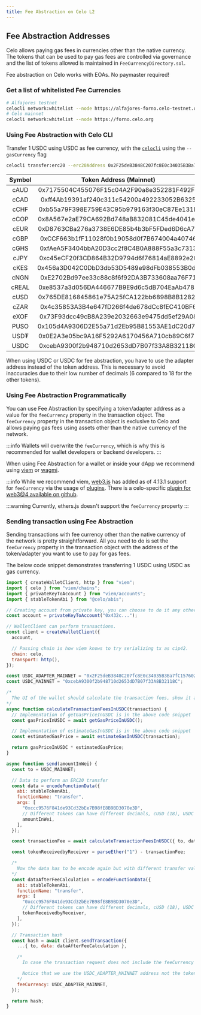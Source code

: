 ```yaml
---
title: Fee Abstraction on Celo L2
---
```


## Fee Abstraction Addresses

Celo allows paying gas fees in currencies other than the native currency. The tokens that can be used to pay gas fees are controlled via governance and the list of tokens allowed is maintained in `FeeCurrencyDirectory.sol`.

Fee abstraction on Celo works with EOAs. No paymaster required!

### Get a list of whitelisted Fee Currencies

```bash
# Alfajores testnet
celocli network:whitelist --node https://alfajores-forno.celo-testnet.org
# Celo mainnet
celocli network:whitelist --node https://forno.celo.org
```

### Using Fee Abstraction with Celo CLI

Transfer 1 USDC using USDC as fee currency, with the [`celocli`](https://docs.celo.org/cli) using the `--gasCurrency` flag

```bash
celocli transfer:erc20 --erc20Address 0x2F25deB3848C207fc8E0c34035B3Ba7fC157602B --from 0x22ae7Cf4cD59773f058B685a7e6B7E0984C54966 --to 0xDF7d8B197EB130cF68809730b0D41999A830c4d7 --value 1000000 --gasCurrency 0x2F25deB3848C207fc8E0c34035B3Ba7fC157602B --privateKey [PRIVATE_KEY]
```

| Symbol | Token Address (Mainnet)                    | Adapter Address (Mainnet)                  |
| :----: | :----------------------------------------: | :----------------------------------------: |
| cAUD   | 0x7175504C455076F15c04A2F90a8e352281F492F9 |                                            |
| cCAD   | 0xff4Ab19391af240c311c54200a492233052B6325 |                                            |
| cCHF   | 0xb55a79F398E759E43C95b979163f30eC87Ee131D |                                            |
| cCOP   | 0x8A567e2aE79CA692Bd748aB832081C45de4041eA |                                            |
| cEUR   | 0xD8763CBa276a3738E6DE85b4b3bF5FDed6D6cA73 |                                            |
| cGBP   | 0xCCF663b1fF11028f0b19058d0f7B674004a40746 |                                            |
| cGHS   | 0xfAeA5F3404bbA20D3cc2f8C4B0A888F55a3c7313 |                                            |
| cJPY   | 0xc45eCF20f3CD864B32D9794d6f76814aE8892e20 |                                            |
| cKES   | 0x456a3D042C0DbD3db53D5489e98dFb038553B0d0 |                                            |
| cNGN   | 0xE2702Bd97ee33c88c8f6f92DA3B733608aa76F71 |                                            |
| cREAL  | 0xe8537a3d056DA446677B9E9d6c5dB704EaAb4787 |                                            |
| cUSD   | 0x765DE816845861e75A25fCA122bb6898B8B1282a |                                            |
| cZAR   | 0x4c35853A3B4e647fD266f4de678dCc8fEC410BF6 |                                            |
| eXOF   | 0x73F93dcc49cB8A239e2032663e9475dd5ef29A08 |                                            |
| PUSO   | 0x105d4A9306D2E55a71d2Eb95B81553AE1dC20d7B |                                            |
| USD₮   | 0x0E2A3e05bc9A16F5292A6170456A710cb89C6f72 | 0x0E2A3e05bc9A16F5292A6170456A710cb89C6f72 |
| USDC   | 0xcebA9300f2b948710d2653dD7B07f33A8B32118C | 0x2F25deB3848C207fc8E0c34035B3Ba7fC157602B |

When using USDC or USDC for fee abstraction, you have to use the adapter address instead of the token address. This is necessary to avoid inaccuracies due to their low number of decimals (6 compared to 18 for the other tokens).

 ### Using Fee Abstraction Programmatically

You can use Fee Abstraction by specifying a token/adapter address as a value for the `feeCurrency` property in the transaction object. The `feeCurrency` property in the transaction object is exclusive to Celo and allows paying gas fees using assets other than the native currency of the network.

:::info
Wallets will overwrite the `feeCurrency`, which is why this is recommended for wallet developers or backend developers.
:::

When using Fee Abstraction for a wallet or inside your dApp we recommend using [viem](https://viem.sh/docs/introduction.html) or [wagmi](https://wagmi.sh/).

:::info
While we recommend viem, [web3.js](https://docs.web3js.org/) has added as of 4.13.1 support for `feeCurrency` via the usage of [plugins](https://docs.web3js.org/#packages--plugins). There is a celo-specific [plugin for web3@4 available on github](https://github.com/celo-org/web3-plugin-transaction-types).

:::warning
Currently, ethers.js doesn't support the `feeCurrency` property
:::

### Sending transaction using Fee Abstraction

Sending transactions with fee currency other than the native currency of the network is pretty straightforward. All you need to do is set the `feeCurrency` property in the transaction object with the address of the token/adapter you want to use to pay for gas fees.

The below code snippet demonstrates transferring 1 USDC using USDC as gas currency.

```js
import { createWalletClient, http } from "viem";
import { celo } from "viem/chains";
import { privateKeyToAccount } from "viem/accounts";
import { stableTokenAbi } from "@celo/abis";

// Creating account from private key, you can choose to do it any other way.
const account = privateKeyToAccount("0x432c...");

// WalletClient can perform transactions.
const client = createWalletClient({
  account,

  // Passing chain is how viem knows to try serializing tx as cip42.
  chain: celo,
  transport: http(),
});

const USDC_ADAPTER_MAINNET = "0x2F25deB3848C207fc8E0c34035B3Ba7fC157602B";
const USDC_MAINNET = "0xcebA9300f2b948710d2653dD7B07f33A8B32118C";

/*
  The UI of the wallet should calculate the transaction fees, show it and consider the amount to not be part of the asset that the user i.e the amount corresponding to transaction fees should not be transferrable.
*/
async function calculateTransactionFeesInUSDC(transaction) {
  // Implementation of getGasPriceInUSDC is in the above code snippet
  const gasPriceInUSDC = await getGasPriceInUSDC();

  // Implementation of estimateGasInUSDC is in the above code snippet
  const estimatedGasPrice = await estimateGasInUSDC(transaction);

  return gasPriceInUSDC * estimatedGasPrice;
}

async function send(amountInWei) {
  const to = USDC_MAINNET;

  // Data to perform an ERC20 transfer
  const data = encodeFunctionData({
    abi: stableTokenAbi,
    functionName: "transfer",
    args: [
      "0xccc9576F841de93Cd32bEe7B98fE8B9BD3070e3D",
      // Different tokens can have different decimals, cUSD (18), USDC (6)
      amountInWei,
    ],
  });

  const transactionFee = await calculateTransactionFeesInUSDC({ to, data });

  const tokenReceivedbyReceiver = parseEther("1") - transactionFee;

  /* 
    Now the data has to be encode again but with different transfer value because the receiver receives the amount minus the transaction fee.
  */
  const dataAfterFeeCalculation = encodeFunctionData({
    abi: stableTokenAbi,
    functionName: "transfer",
    args: [
      "0xccc9576F841de93Cd32bEe7B98fE8B9BD3070e3D",
      // Different tokens can have different decimals, cUSD (18), USDC (6)
      tokenReceivedbyReceiver,
    ],
  });

  // Transaction hash
  const hash = await client.sendTransaction({
    ...{ to, data: dataAfterFeeCalculation },

    /*
      In case the transaction request does not include the feeCurrency property, the wallet can add it or change it to a different currency based on the user balance.

      Notice that we use the USDC_ADAPTER_MAINNET address not the token address this is because at the protocol level only 18 decimals tokens are supported, but USDC is 6 decimals, the adapter acts a unit converter.
    */
    feeCurrency: USDC_ADAPTER_MAINNET,
  });

  return hash;
}
```
